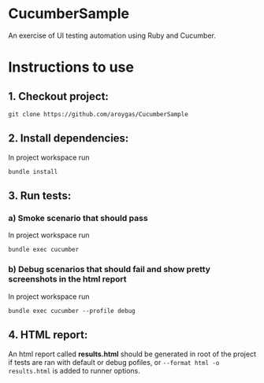# CucumberSample
An exercise of UI testing automation using Ruby and Cucumber.

# Instructions to use
## 1. Checkout project: 

`git clone https://github.com/aroygas/CucumberSample`

## 2. Install dependencies:

In project workspace run

`bundle install`

## 3. Run tests:
### a) Smoke scenario that should pass

In project workspace run

`bundle exec cucumber`

### b) Debug scenarios that should fail and show pretty screenshots in the html report 

In project workspace run

`bundle exec cucumber --profile debug`

## 4. HTML report:

An html report called **results.html** should be generated in root of the project if tests are ran with default or debug pofiles, or `--format html -o results.html` is added to runner options.